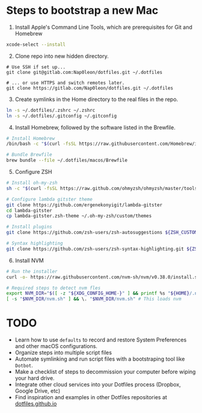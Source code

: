 # Steps to bootstrap a new Mac

1. Install Apple's Command Line Tools, which are prerequisites for Git and Homebrew

```bash
xcode-select --install
```

2. Clone repo into new hidden directory.

```
# Use SSH if set up...
git clone git@gitlab.com:Nap0leon/dotfiles.git ~/.dotfiles

# ... or use HTTPS and switch remotes later.
git clone https://gitlab.com/Nap0leon/dotfiles.git ~/.dotfiles
```

3. Create symlinks in the Home directory to the real files in the repo.

```bash
ln -s ~/.dotfiles/.zshrc ~/.zshrc
ln -s ~/.dotfiles/.gitconfig ~/.gitconfig
```

4. Install Homebrew, followed by the software listed in the Brewfile.

```bash
# Install Homebrew
/bin/bash -c "$(curl -fsSL https://raw.githubusercontent.com/Homebrew/install/HEAD/install.sh)"

# Bundle Brewfile
brew bundle --file ~/.dotfiles/macos/Brewfile
```

5. Configure ZSH

```bash
# Install oh-my-zsh
sh -c "$(curl -fsSL https://raw.github.com/ohmyzsh/ohmyzsh/master/tools/install.sh)"

# Configure lambda gitster theme
git clone https://github.com/ergenekonyigit/lambda-gitster
cd lambda-gitster
cp lambda-gitster.zsh-theme ~/.oh-my-zsh/custom/themes

# Install plugins
git clone https://github.com/zsh-users/zsh-autosuggestions ${ZSH_CUSTOM:-~/.oh-my-zsh/custom}/plugins/zsh-autosuggestions

# Syntax highlighting
git clone https://github.com/zsh-users/zsh-syntax-highlighting.git ${ZSH_CUSTOM:-~/.oh-my-zsh/custom}/plugins/zsh-syntax-highlighting
```

6. Install NVM

```bash
# Run the installer
curl -o- https://raw.githubusercontent.com/nvm-sh/nvm/v0.38.0/install.sh | bash

# Required steps to detect nvm fles
export NVM_DIR="$([ -z "${XDG_CONFIG_HOME-}" ] && printf %s "${HOME}/.nvm" || printf %s "${XDG_CONFIG_HOME}/nvm")"
[ -s "$NVM_DIR/nvm.sh" ] && \. "$NVM_DIR/nvm.sh" # This loads nvm
```

# TODO

-   Learn how to use `defaults` to record and restore System Preferences and other macOS configurations.
-   Organize steps into multiple script files
-   Automate symlinking and run script files with a bootstraping tool like `Dotbot`.
-   Make a checklist of steps to decommission your computer before wiping your hard drive.
-   Integrate other cloud services into your Dotfiles process (Dropbox, Google Drive, etc)
-   Find inspiration and examples in other Dotfiles repositories at [dotfiles.github.io](https://dotfiles.github.io)
